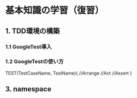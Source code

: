 
# 基本知識の学習（復習）
## 1. TDD環境の構築
### 1.1 GoogleTest導入
### 1.2 GoogleTestの使い方
TEST(TestCaseName, TestName){
//Arrange
//Act
//Assert
}

## 3. namespace

